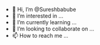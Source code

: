 - 👋 Hi, I’m @Sureshbabube
- 👀 I’m interested in ...
- 🌱 I’m currently learning ...
- 💞️ I’m looking to collaborate on ...
- 📫 How to reach me ...

<!---
Sureshbabube/Sureshbabube is a ✨ special ✨ repository because its `README.md` (this file) appears on your GitHub profile.
You can click the Preview link to take a look at your changes.
--->

